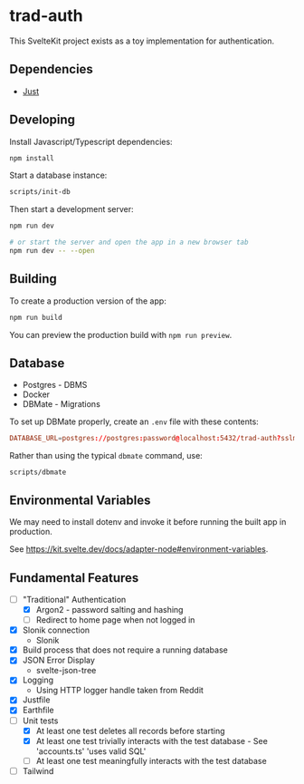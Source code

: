 # trad-auth

This SvelteKit project exists as a toy implementation for authentication.

## Dependencies

- [Just](https://github.com/casey/just)

## Developing

Install Javascript/Typescript dependencies:

```bash
npm install
```

Start a database instance:

```bash
scripts/init-db
```

Then start a development server:

```bash
npm run dev

# or start the server and open the app in a new browser tab
npm run dev -- --open
```

## Building

To create a production version of the app:

```bash
npm run build
```

You can preview the production build with `npm run preview`.

## Database

- Postgres - DBMS
- Docker
- DBMate - Migrations

To set up DBMate properly, create an `.env` file with these contents:

```conf
DATABASE_URL=postgres://postgres:password@localhost:5432/trad-auth?sslmode=disable
```

Rather than using the typical `dbmate` command, use:

```
scripts/dbmate
```

## Environmental Variables

We may need to install dotenv and invoke it before running the built app in
production.

See https://kit.svelte.dev/docs/adapter-node#environment-variables.

## Fundamental Features

- [ ] "Traditional" Authentication
  - [x] Argon2 - password salting and hashing
  - [ ] Redirect to home page when not logged in
- [x] Slonik connection
  - Slonik
- [x] Build process that does not require a running database
- [x] JSON Error Display
  - svelte-json-tree
- [x] Logging
  - Using HTTP logger handle taken from Reddit
- [x] Justfile
- [x] Earthfile
- [ ] Unit tests
  - [x] At least one test deletes all records before starting
  - [x] At least one test trivially interacts with the test database - See
    'accounts.ts' 'uses valid SQL'
  - [ ] At least one test meaningfully interacts with the test database
- [ ] Tailwind
